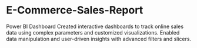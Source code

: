 # E-Commerce-Sales-Report
Power BI Dashboard
Created interactive dashboards to track online sales data using complex parameters and  customized visualizations. 
Enabled data manipulation and user-driven insights with  advanced filters and slicers.

